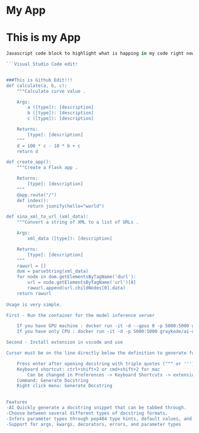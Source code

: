 My App
======
# This is my App

````javascript
Javascript code block to highlight what is happing in my code right now.

```Visual Studio Code edit!


###This is Github Edit!!!
def calculate(a, b, c):
    """Calculate curve value .

    Args:
        a ([type]): [description]
        b ([type]): [description]
        c ([type]): [description]

    Returns:
        [type]: [description]
    """
    d = 100 * c - 10 * b + c
    return d

def create_app():
    """Create a Flask app .

    Returns:
        [type]: [description]
    """
    @app.route("/")
    def index():
        return jsonify(hello="world")

def sina_xml_to_url_(xml_data):
    """Convert a string of XML to a list of URLs .

    Args:
        xml_data ([type]): [description]

    Returns:
        [type]: [description]
    """
    rawurl = []
    dom = parseString(xml_data)
    for node in dom.getElementsByTagName('durl'):
        url = node.getElementsByTagName('url')[0]
        rawurl.append(url.childNodes[0].data)
    return rawurl
 
Usage is very simple. 

First - Run the container for the model inference server

    If you have GPU machine : docker run -it -d --gpus 0 -p 5000:5000 graykode/ai-docstring, after installing nvidia-docker.
    If you have only CPU : docker run -it -d -p 5000:5000 graykode/ai-docstring

Second - Install extension in vscode and use

Cursor must be on the line directly below the definition to generate full auto-populated docstring

    Press enter after opening docstring with triple quotes (""" or ''')
    Keyboard shortcut: ctrl+shift+2 or cmd+shift+2 for mac
        Can be changed in Preferences -> Keyboard Shortcuts -> extension.generateDocstring
    Command: Generate Docstring
    Right click menu: Generate Docstring
    

Features
-AI Quickly generate a docstring snippet that can be tabbed through.
-Choose between several different types of docstring formats.
-Infers parameter types through pep484 type hints, default values, and var names.
-Support for args, kwargs, decorators, errors, and parameter types

